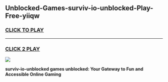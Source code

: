 
## Unblocked-Games-surviv-io-unblocked-Play-Free-yiiqw
<h3>
<a href="https://premium76.site?title=surviv-io-unblocked&ref=10A">CLICK TO PLAY</a></h3>
<hr>

<h3>
<a href="https://premium76.site?title=surviv-io-unblocked&ref=10A">CLICK 2 PLAY</a>
  
</h3>

<a href="https://premium76.site?title=surviv-io-unblocked&ref=10A"><img src="https://clearcache.store/games.png"></a>


**surviv-io-unblocked games unblocked: Your Gateway to Fun and Accessible Online Gaming**
